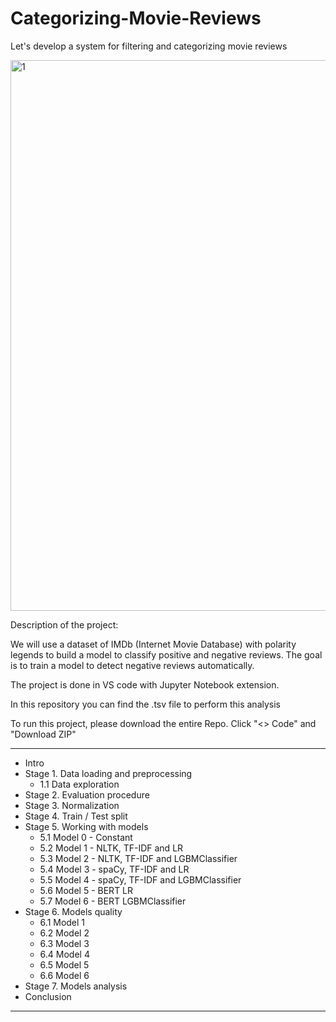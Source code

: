 # Categorizing-Movie-Reviews
Let's develop a system for filtering and categorizing movie reviews

<img width="881" alt="1" src="https://github.com/Vincent-Ambrose/Categorizing-Movie-Reviews/assets/118930159/cb0a98f0-97f8-4a89-8861-0bba46ab7f0e">



Description of the project:

We will use a dataset of IMDb (Internet Movie Database) with polarity legends to build a model to classify positive and negative reviews. 
The goal is to train a model to detect negative reviews automatically.

The project is done in VS code with Jupyter Notebook extension.

In this repository you can find the .tsv file to perform this analysis

To run this project, please download the entire Repo. 
Click "<> Code" and "Download ZIP"

____________________________

* Intro
* Stage 1. Data loading and preprocessing
    * 1.1 Data exploration
* Stage 2. Evaluation procedure
* Stage 3. Normalization
* Stage 4. Train / Test split
* Stage 5. Working with models
    * 5.1 Model 0 - Constant
    * 5.2 Model 1 - NLTK, TF-IDF and LR
    * 5.3 Model 2 - NLTK, TF-IDF and LGBMClassifier
    * 5.4 Model 3 - spaCy, TF-IDF and LR
    * 5.5 Model 4 - spaCy, TF-IDF and LGBMClassifier
    * 5.6 Model 5 - BERT LR
    * 5.7 Model 6 - BERT LGBMClassifier
* Stage 6. Models quality
    * 6.1 Model 1
    * 6.2 Model 2
    * 6.3 Model 3
    * 6.4 Model 4
    * 6.5 Model 5
    * 6.6 Model 6
* Stage 7. Models analysis
* Conclusion
____________________
